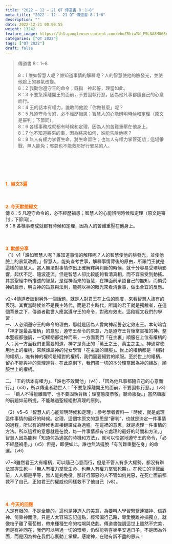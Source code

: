 ```yaml
---
title: "2022 – 12 – 21 QT 傳道書 8：1~8"
meta_title: "2022 – 12 – 21 QT 傳道書 8：1~8"
description: ""
date: 2022-12-21 00:00:55
weight: 13242
feature_image: https://lh3.googleusercontent.com/ehoZRkiwYN_F9LNA8M068AYxt73EavCZno-PD1cJRuf5BbSkQVUWr3gNEbt5kSs28Pb_Elg17kSrtf9ybWvojWoMV6I4tPM3vGRGDq6GkKkPdL2Gut4QAIw4-uykKUAtNiKgQKntvsU=w800
categories: ["QT 2022"]
tags: ["QT 2022"]
draft: false
---
```


<blockquote>傳道書 8：1~8<br />
<br />
8：1 誰如智慧人呢？誰知道事情的解釋呢？人的智慧使他的臉發光，並使他臉上的暴氣改變。<br />
8：2 我勸你遵守王的命令；既指　神起誓，理當如此。<br />
8：3 不要急躁離開王的面前，不要固執行惡，因為他凡事都隨自己的心意而行。<br />
8：4 王的話本有權力，誰敢問他說「你做甚麼」呢？<br />
8：5 凡遵守命令的，必不經歷禍患；智慧人的心能辨明時候和定理（原文是審判；下節同）。<br />
8：6 各樣事務成就都有時候和定理，因為人的苦難重壓在他身上。<br />
8：7 他不知道將來的事，因為將來如何，誰能告訴他呢？<br />
8：8 無人有權力掌管生命，將生命留住；也無人有權力掌管死期；這場爭戰，無人能免；邪惡也不能救那好行邪惡的人。</blockquote><br />
&nbsp;<br />
<br />
&nbsp;<br />
<br />
<span style="color: #ff6600;"><strong>1.  經文3遍</strong></span><br />
<br />
&nbsp;<br />
<br />
<span style="color: #ff6600;"><strong>2. 今天默想經文<br />
</strong></span>傳 8：5 凡遵守命令的，必不經歷禍患；智慧人的心能辨明時候和定理（原文是審判；下節同）。<br />
8：6 各樣事務成就都有時候和定理，因為人的苦難重壓在他身上。<br />
<br />
&nbsp;<br />
<br />
<strong><span style="color: #ff6600;">3. 默想分享<br />
</span></strong>（1）v1「誰如智慧人呢？誰知道事情的解釋呢？人的智慧使他的臉發光，並使他臉上的暴氣改變。」智慧人，能夠查考世事，解釋事情背後的原由，所羅門王就是這樣的智慧人。當人無法對事情作出正確解釋與判斷的時候，就十分容易受環境影響，起伏不定、隨波逐流。但是智慧人卻比較能夠看清真相，而不容易受到動搖。其實聖經中所描述的智慧，是從神而來的智慧，在神面前承認自己的無知，而領受神的啟示，明白神的旨意與法則，能夠以神的眼光來看清世事，做出合宜的反應。<br />
<br />
v2~4傳道者談到另外一個話題，就是人對君王在上位的態度，來看智慧人該有的表現。其實當時候並不是民主時代，而是君主時代，所謂的君王就是獨裁者，在這個背景之下，傳道者勸世人應當遵守王的命令，對政府效忠。這段經文我們的學習：<br />
一、人必須遵守王的命令的理由，那就是因為人曾向神起誓必定效忠王。本句暗含「神才是最高權柄」的意思，遵守王命令的原意，乃是遵守王背後掌實權的神。整本聖經都強調，一切權柄都從神而來，一方面我們「在主裏」順服在上位有權柄的人；另一方面我們更需要知道，神才是真正的「萬王之王、萬主之主」。神通常使用地上的權柄，來熬煉屬神的兒女學習「在主裏的順服」。世上的權柄都是「相對的權柄」，唯有神的權柄是絕對的權柄，我們需要絕對的順服。至於世上的權柄，留心不能與神的真理違背。在此原則下，我們盡一切的本分理當因為神的緣故，順服世上的權柄。<br />
<br />
二、「王的話本有權力」、「誰也不敢問他」（v4），「因為他凡事都隨自己的心意而行。」（v3），所以傳道者勸世人：「不要急躁離開王的面前，不要固執行惡。」（v3）— 「勸人不得擅離職守、也不要固執背叛；理當態度恭敬，聽命服從。」當然順服的前題如前所提，不能越過聖經絕對真理的原則。<br />
<br />
（2）v5~6「智慧人的心能辨明時候和定理」：參考學者資料—「時候，就是處理這件事情的最好的時候。定理，這個字原文的意思是“審判”，也就是決定一件事情的過程，所以有的時候也直接翻譯成為過程。在這裡的意思，就是處理一件事情的方法。所以這裡的意思就是在說，每一件事情都有它處理的最好的時間和方法。」智慧人因為能夠「知道何為適當的時機和方法」，就可以恰當地遵守王的命令，「必不經歷禍患。」（v5）但是，即便如此，誰也無法擺脫「有苦難重壓在身」的命運。（v6）<br />
<br />
v7~8雖然君王大有權柄，可以隨己心意而行，但是不管人有多大權勢，都沒有辦法掌握生死—「無人有權力掌管生命、也無人有權力掌管死期」。在死亡的爭戰面前，人人都是平等，無人能夠免役。那好行邪惡的人不管如何兇惡，在死亡面前都救不了自己，正如君王的權威也同樣救不了他自己（v8）。<br />
<br />
&nbsp;<br />
<br />
<strong><span style="color: #ff6600;">4. 今天的回應<br />
</span></strong>人是有限的，不是全能的，這也是神造人的美意，為要叫人學習緊緊連結神、信靠神、倚靠神而活。只是人太容易忘記這點，經常偏行己路，專愛脫離神搞獨立，就像枝子離了葡萄樹，帶來種種生命的枯竭與悲劇。傳道書強調這世上雖然不完美，但是有神同在，我們可以勝過一切的環境，仍然能夠喜樂平安過日子，不是因為外面，而是因為神在我們心裏動工掌權。感謝神，在祂有訴不盡的恩典！<br />
<br />
&nbsp;<br />
<br />
&nbsp;<br />
<br />
&nbsp;<br />
<br />
&nbsp;<br />
<div id="gtx-trans" style="position: absolute; left: -30px; top: 1989.11px;"><br />
<div class="gtx-trans-icon"></div><br />
</div>
        